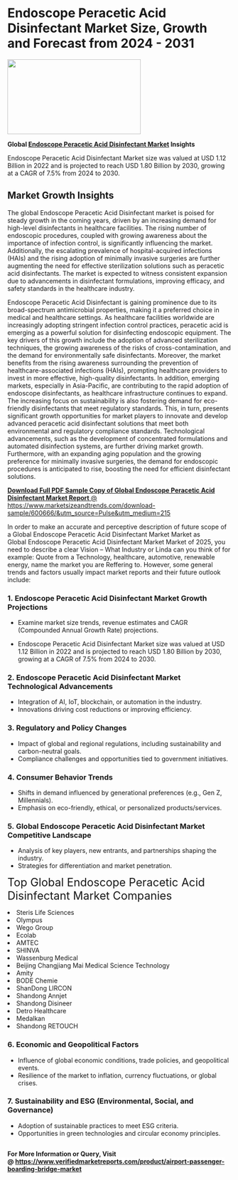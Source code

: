 <H1>Endoscope Peracetic Acid Disinfectant Market Size, Growth and Forecast from 2024 - 2031</H1><img class="aligncenter size-medium wp-image-584254" src="https://thirdeyenews.in/wp-content/uploads/2024/09/Global-Market-Research-300x168.jpeg" alt="" width="300" height="168" /><p><strong>Global&nbsp;<a href="https://www.marketsizeandtrends.com/download-sample/600666/&amp;utm_source=Pulse&amp;utm_medium=215">Endoscope Peracetic Acid Disinfectant Market</a> Insights</strong></p><p>Endoscope Peracetic Acid Disinfectant Market size was valued at USD 1.12 Billion in 2022 and is projected to reach USD 1.80 Billion by 2030, growing at a CAGR of 7.5% from 2024 to 2030.</p><p><h2>Market Growth Insights</h2> <p>The global Endoscope Peracetic Acid Disinfectant market is poised for steady growth in the coming years, driven by an increasing demand for high-level disinfectants in healthcare facilities. The rising number of endoscopic procedures, coupled with growing awareness about the importance of infection control, is significantly influencing the market. Additionally, the escalating prevalence of hospital-acquired infections (HAIs) and the rising adoption of minimally invasive surgeries are further augmenting the need for effective sterilization solutions such as peracetic acid disinfectants. The market is expected to witness consistent expansion due to advancements in disinfectant formulations, improving efficacy, and safety standards in the healthcare industry.</p> <p><a href="#"></a></p> <p>Endoscope Peracetic Acid Disinfectant is gaining prominence due to its broad-spectrum antimicrobial properties, making it a preferred choice in medical and healthcare settings. As healthcare facilities worldwide are increasingly adopting stringent infection control practices, peracetic acid is emerging as a powerful solution for disinfecting endoscopic equipment. The key drivers of this growth include the adoption of advanced sterilization techniques, the growing awareness of the risks of cross-contamination, and the demand for environmentally safe disinfectants. Moreover, the market benefits from the rising awareness surrounding the prevention of healthcare-associated infections (HAIs), prompting healthcare providers to invest in more effective, high-quality disinfectants. In addition, emerging markets, especially in Asia-Pacific, are contributing to the rapid adoption of endoscope disinfectants, as healthcare infrastructure continues to expand. The increasing focus on sustainability is also fostering demand for eco-friendly disinfectants that meet regulatory standards. This, in turn, presents significant growth opportunities for market players to innovate and develop advanced peracetic acid disinfectant solutions that meet both environmental and regulatory compliance standards. Technological advancements, such as the development of concentrated formulations and automated disinfection systems, are further driving market growth. Furthermore, with an expanding aging population and the growing preference for minimally invasive surgeries, the demand for endoscopic procedures is anticipated to rise, boosting the need for efficient disinfectant solutions. <p><a href="#"></p><p><span class=""><strong>Download Full PDF Sample Copy of Global Endoscope Peracetic Acid Disinfectant Market Report</strong> @ <a href="https://www.marketsizeandtrends.com/download-sample/600666/&amp;utm_source=Pulse&amp;utm_medium=215" target="_blank">https://www.marketsizeandtrends.com/download-sample/600666/&amp;utm_source=Pulse&amp;utm_medium=215</a></span></p><p>In order to make an accurate and perceptive description of future scope of a Global&nbsp;Endoscope Peracetic Acid Disinfectant Market Market as Global&nbsp;Endoscope Peracetic Acid Disinfectant Market Market of 2025, you need to describe a clear Vision &ndash; What Industry or Linda can you think of for example: Quote from a Technology, healthcare, automotive, renewable energy, name the market you are Reffering to. However, some general trends and factors usually impact market reports and their future outlook include:</p><h3>1.&nbsp;<strong>Endoscope Peracetic Acid Disinfectant Market Growth Projections</strong></h3><ul><li>Examine market size trends, revenue estimates and CAGR (Compounded Annual Growth Rate) projections.</li><li><p>Endoscope Peracetic Acid Disinfectant Market size was valued at USD 1.12 Billion in 2022 and is projected to reach USD 1.80 Billion by 2030, growing at a CAGR of 7.5% from 2024 to 2030.</p></li></ul><h3>2.&nbsp;<strong>Endoscope Peracetic Acid Disinfectant Market Technological Advancements</strong></h3><ul><li>Integration of AI, IoT, blockchain, or automation in the industry.</li><li>Innovations driving cost reductions or improving efficiency.</li></ul><h3>3.&nbsp;<strong>Regulatory and Policy Changes</strong></h3><ul><li>Impact of global and regional regulations, including sustainability and carbon-neutral goals.</li><li>Compliance challenges and opportunities tied to government initiatives.</li></ul><h3>4.&nbsp;<strong>Consumer Behavior Trends</strong></h3><ul><li>Shifts in demand influenced by generational preferences (e.g., Gen Z, Millennials).</li><li>Emphasis on eco-friendly, ethical, or personalized products/services.</li></ul><h3>5.&nbsp;<strong>Global Endoscope Peracetic Acid Disinfectant Market Competitive Landscape</strong></h3><ul><li>Analysis of key players, new entrants, and partnerships shaping the industry.</li><li>Strategies for differentiation and market penetration.</li></ul><p data-pm-slice="1 1 []"><span style="color: inherit; font-family: inherit; font-size: 25px;">Top Global Endoscope Peracetic Acid Disinfectant Market Companies</span></p><div class="" data-test-id=""><p><li>Steris Life Sciences</li><li> Olympus</li><li> Wego Group</li><li> Ecolab</li><li> AMTEC</li><li> SHINVA</li><li> Wassenburg Medical</li><li> Beijing Changjiang Mai Medical Science Technology</li><li> Amity</li><li> BODE Chemie</li><li> ShanDong LIRCON</li><li> Shandong Annjet</li><li> Shandong Disineer</li><li> Detro Healthcare</li><li> Medalkan</li><li> Shandong RETOUCH</li></p></div><h3>6.&nbsp;<strong>Economic and Geopolitical Factors</strong></h3><ul><li>Influence of global economic conditions, trade policies, and geopolitical events.</li><li>Resilience of the market to inflation, currency fluctuations, or global crises.</li></ul><h3>7.&nbsp;<strong>Sustainability and ESG (Environmental, Social, and Governance)</strong></h3><ul><li>Adoption of sustainable practices to meet ESG criteria.</li><li>Opportunities in green technologies and circular economy principles.</li></ul><h2><strong style="font-size: 14px;">For More Information or Query, Visit @&nbsp;</strong><a style="background-color: #ffffff; font-size: 14px;" href="https://www.marketsizeandtrends.com/report/endoscope-peracetic-acid-disinfectant-market/" target="_blank">https://www.verifiedmarketreports.com/product/airport-passenger-boarding-bridge-market</a></h2>
